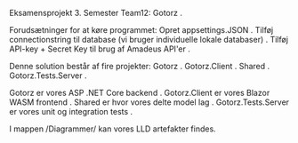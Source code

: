 Eksamensprojekt 3. Semester Team12: Gotorz .

Forudsætninger for at køre programmet:
Opret appsettings.JSON .
Tilføj connectionstring til database (vi bruger individuelle lokale databaser) .
Tilføj API-key + Secret Key til brug af Amadeus API'er .

Denne solution består af fire projekter:
Gotorz .
Gotorz.Client .
Shared .
Gotorz.Tests.Server .

Gotorz er vores ASP .NET Core backend .
Gotorz.Client er vores Blazor WASM frontend .
Shared er hvor vores delte model lag .
Gotorz.Tests.Server er vores unit og integration tests .

I mappen /Diagrammer/ kan vores LLD artefakter findes.

